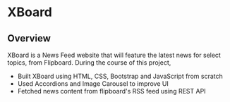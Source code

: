 # XBoard

##  Overview
XBoard is a News Feed website that will feature the latest news for select topics, from Flipboard. During the course of this project,
* Built XBoard using HTML, CSS, Bootstrap and JavaScript from scratch
* Used Accordions and Image Carousel to improve UI
* Fetched news content from flipboard's RSS feed using REST API
